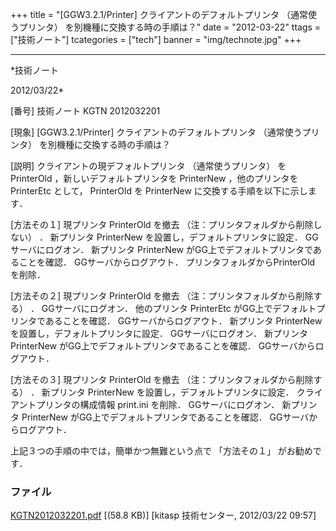 ﻿+++
title = "[GGW3.2.1/Printer] クライアントのデフォルトプリンタ （通常使うプリンタ） を別機種に交換する時の手順は？"
date = "2012-03-22"
ttags = ["技術ノート"]
tcategories = ["tech"]
banner = "img/technote.jpg"
+++

-----------------------------------------------------------------------------------------------------------------------------

*技術ノート

2012/03/22*


[番号]
技術ノート KGTN 2012032201

[現象]
[GGW3.2.1/Printer] クライアントのデフォルトプリンタ
（通常使うプリンタ） を別機種に交換する時の手順は？

[説明]
クライアントの現デフォルトプリンタ （通常使うプリンタ） を PrinterOld
，新しいデフォルトプリンタを PrinterNew ，他のプリンタを PrinterEtc
として， PrinterOld を PrinterNew に交換する手順を以下に示します．

[方法その１]
現プリンタ PrinterOld を撤去 （注：プリンタフォルダから削除しない） ．
新プリンタ PrinterNew を設置し，デフォルトプリンタに設定．
GGサーバにログオン．
新プリンタ PrinterNew がGG上でデフォルトプリンタであることを確認．
GGサーバからログアウト．
プリンタフォルダからPrinterOld を削除．

[方法その２]
現プリンタ PrinterOld を撤去 （注：プリンタフォルダから削除する） ．
GGサーバにログオン．
他のプリンタ PrinterEtc がGG上でデフォルトプリンタであることを確認．
GGサーバからログアウト．
新プリンタ PrinterNew を設置し，デフォルトプリンタに設定．
GGサーバにログオン．
新プリンタ PrinterNew がGG上でデフォルトプリンタであることを確認．
GGサーバからログアウト．

[方法その３]
現プリンタ PrinterOld を撤去 （注：プリンタフォルダから削除する） ．
新プリンタ PrinterNew を設置し，デフォルトプリンタに設定．
クライアントプリンタの構成情報 print.ini を削除．
GGサーバにログオン．
新プリンタ PrinterNew がGG上でデフォルトプリンタであることを確認．
GGサーバからログアウト．

上記３つの手順の中では，簡単かつ無難という点で 「方法その１」
がお勧めです．


### ファイル

 
 


[KGTN2012032201.pdf](http://techreport.kitasp.net/attachments/download/870/KGTN2012032201.pdf)
 [(58.8 KB)] [kitasp 技術センター, 2012/03/22
09:57]


 


 

